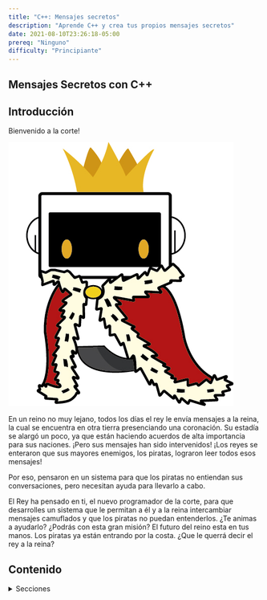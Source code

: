 ```yaml
--- 
title: "C++: Mensajes secretos"
description: "Aprende C++ y crea tus propios mensajes secretos"
date: 2021-08-10T23:26:18-05:00
prereq: "Ninguno"
difficulty: "Principiante"
---
```


## Mensajes Secretos con C++

## Introducción

Bienvenido a la corte! 

![Imagen Rey Nuevo foundation](media/Rey_nuvi1.jpg)

En un reino no muy lejano, todos los días el rey le envía mensajes a la reina, la cual se encuentra en otra tierra presenciando una coronación. Su estadía se alargó un poco, ya que están haciendo acuerdos de alta importancia para sus naciones. ¡Pero sus mensajes han sido intervenidos! ¡Los reyes se enteraron que sus mayores enemigos, los piratas, lograron leer todos esos mensajes! 

Por eso, pensaron en un sistema para que los piratas no entiendan sus conversaciones, pero necesitan ayuda para llevarlo a cabo. 

El Rey ha pensado en ti, el nuevo programador de la corte, para que desarrolles un sistema que le permitan a él y a la reina intercambiar mensajes camuflados y que los piratas no puedan entenderlos. ¿Te animas a ayudarlo? ¿Podrás con esta gran misión? El futuro del reino esta en tus manos. Los piratas ya están entrando por la costa. ¿Que le querrá decir el rey a la reina?

## Contenido
<details>
<summary>Secciones</summary>
{{% children /%}}
</details>